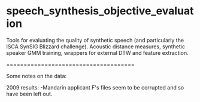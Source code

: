 speech_synthesis_objective_evaluation
=====================================

Tools for evaluating the quality of synthetic speech (and particularly the ISCA SynSIG Blizzard challenge). Acoustic distance measures, synthetic speaker GMM training, wrappers 
for external DTW and feature extraction.


=====================================

Some notes on the data:

2009 results:
-Mandarin applicant F's files seem to be corrupted and so have been left out.

